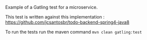 Example of a Gatling test for a microservice.

This test is written against this implementation : https://github.com/jcsantosbr/todo-backend-spring4-java8

To run the tests run the maven command `mvn clean gatling:test`